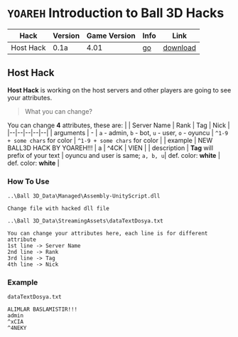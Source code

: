 # ```YOAREH``` Introduction to Ball 3D Hacks

| Hack | Version | Game Version | Info | Link |
|--|--|--|--|--|
| Host Hack | 0.1a | 4.01 | [go](https://github.com/yoareh/ball3d-hack/edit/main/README.md#host-hack) | [download](https://github.com/yoareh/ball3d-hack/blob/main/Host%20Hack.zip) |

## Host Hack
**Host Hack** is working on the host servers and other players are going to see your attributes.
>What you can change?

You can change **4** attributes, these are:
| | Server Name | Rank | Tag | Nick |
|--|--|--|--|--|
| arguments | - | ```a``` - admin, ```b``` - bot, ```u``` - user, ```o``` - oyuncu |  ```^1-9 + some chars``` for color | ```^1-9 + some chars``` for color |
| example | NEW BALL3D HACK BY YOAREH!!! | a | ^4CK | VIEN |
| description | **Tag** will prefix of your text | oyuncu and user is same; ```a, b, u```| def. color: **white** | def. color: **white** |

### How To Use
```..\Ball 3D_Data\Managed\Assembly-UnityScript.dll```
```
Change file with hacked dll file
```
```..\Ball 3D_Data\StreamingAssets\dataTextDosya.txt```
```
You can change your attributes here, each line is for different attribute
1st line -> Server Name
2nd line -> Rank
3rd line -> Tag
4th line -> Nick
```
### Example
```dataTextDosya.txt```
```
ALIMLAR BASLAMISTIR!!!
admin
^xCIA
^4NEKY
```
